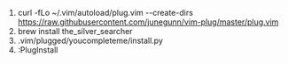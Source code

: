 1. curl -fLo ~/.vim/autoload/plug.vim --create-dirs \
    https://raw.githubusercontent.com/junegunn/vim-plug/master/plug.vim
2. brew install the_silver_searcher
3. .vim/plugged/youcompleteme/install.py
4. :PlugInstall
